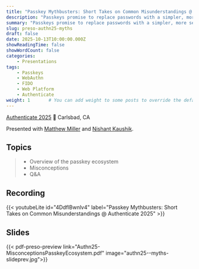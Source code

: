 ```yaml
---
title: "Passkey Mythbusters: Short Takes on Common Misunderstandings @ Authenticate 2025"
description: "Passkeys promise to replace passwords with a simpler, more secure login experience, but myths and confusion still hold many organizations back. This session at Authenticate 2025 tacklea some commonly heard questions and misconceptions about passkeys and breaks down the facts in clear, practical terms. You’ll walk away with a solid understanding of what passkeys really solve, what they don’t, and how to approach adoption with confidence."
summary: "Passkeys promise to replace passwords with a simpler, more secure login experience, but myths and confusion still hold many organizations back. This session at Authenticate 2025 tacklea some commonly heard questions and misconceptions about passkeys and breaks down the facts in clear, practical terms. You’ll walk away with a solid understanding of what passkeys really solve, what they don’t, and how to approach adoption with confidence."
slug: preso-authn25-myths
draft: false
date: 2025-10-13T10:00:00.000Z
showReadingTime: false
showWordCount: false
categories:
    - Presentations
tags:
    - Passkeys
    - WebAuthn
    - FIDO
    - Web Platform
    - Authenticate
weight: 1       # You can add weight to some posts to override the default sorting (date descending)
---
```


[Authenticate 2025](https://authenticatecon.com/event/authenticate-2025/) 📍 Carlsbad, CA

Presented with [Matthew Miller](https://blog.millerti.me/about/) and [Nishant Kaushik](https://fidoalliance.org/overview/leadership/).

## Topics

> - Overview of the passkey ecosystem
> - Misconceptions
> - Q&A

## Recording

{{< youtubeLite id="4DdflBwnlv4" label="Passkey Mythbusters: Short Takes on Common Misunderstandings @ Authenticate 2025" >}}

## Slides

{{< pdf-preso-preview link="Authn25-MisconceptionsPasskeyEcosystem.pdf" image="authn25--myths-slideprev.jpg">}}
